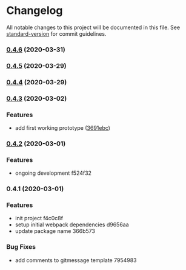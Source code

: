 # Changelog

All notable changes to this project will be documented in this file. See [standard-version](https://github.com/conventional-changelog/standard-version) for commit guidelines.

### [0.4.6](https://github.com/anthonkendel/html-validate-vue-webpack-plugin/compare/v0.4.5...v0.4.6) (2020-03-31)

### [0.4.5](https://github.com/anthonkendel/html-validate-vue-webpack-plugin/compare/v0.4.4...v0.4.5) (2020-03-29)

### [0.4.4](https://github.com/anthonkendel/html-validate-vue-webpack-plugin/compare/v0.4.3...v0.4.4) (2020-03-29)

### [0.4.3](https://github.com/anthonkendel/html-validate-vue-webpack-plugin/compare/v0.4.2...v0.4.3) (2020-03-02)


### Features

* add first working prototype ([3691ebc](https://github.com/anthonkendel/html-validate-vue-webpack-plugin/commit/3691ebca8d363ab91b061d803130df676d92cbcd))

### [0.4.2](///compare/v0.4.1...v0.4.2) (2020-03-01)


### Features

* ongoing development f524f32

### 0.4.1 (2020-03-01)


### Features

* init project f4c0c8f
* setup initial webpack dependencies d9656aa
* update package name 366b573


### Bug Fixes

* add comments to gitmessage template 7954983
